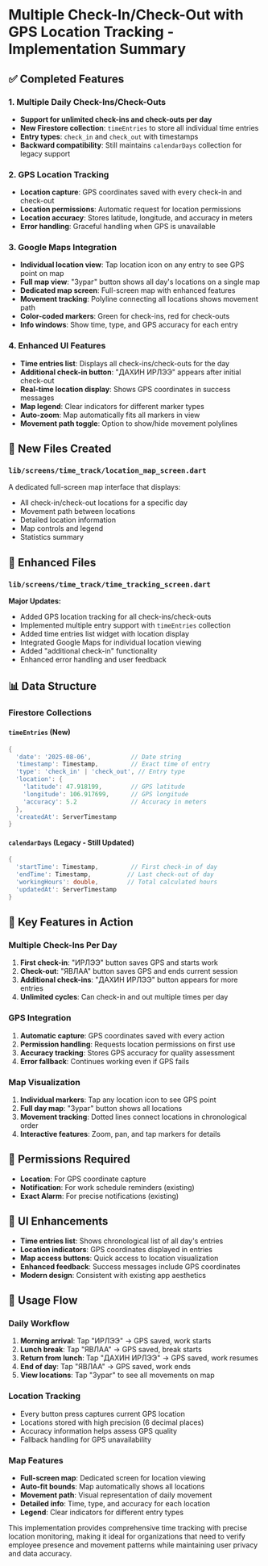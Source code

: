 # Multiple Check-In/Check-Out with GPS Location Tracking - Implementation Summary

## ✅ Completed Features

### 1. Multiple Daily Check-Ins/Check-Outs
- **Support for unlimited check-ins and check-outs per day**
- **New Firestore collection**: `timeEntries` to store all individual time entries
- **Entry types**: `check_in` and `check_out` with timestamps
- **Backward compatibility**: Still maintains `calendarDays` collection for legacy support

### 2. GPS Location Tracking
- **Location capture**: GPS coordinates saved with every check-in and check-out
- **Location permissions**: Automatic request for location permissions
- **Location accuracy**: Stores latitude, longitude, and accuracy in meters
- **Error handling**: Graceful handling when GPS is unavailable

### 3. Google Maps Integration
- **Individual location view**: Tap location icon on any entry to see GPS point on map
- **Full map view**: "Зураг" button shows all day's locations on a single map
- **Dedicated map screen**: Full-screen map with enhanced features
- **Movement tracking**: Polyline connecting all locations shows movement path
- **Color-coded markers**: Green for check-ins, red for check-outs
- **Info windows**: Show time, type, and GPS accuracy for each entry

### 4. Enhanced UI Features
- **Time entries list**: Displays all check-ins/check-outs for the day
- **Additional check-in button**: "ДАХИН ИРЛЭЭ" appears after initial check-out
- **Real-time location display**: Shows GPS coordinates in success messages
- **Map legend**: Clear indicators for different marker types
- **Auto-zoom**: Map automatically fits all markers in view
- **Movement path toggle**: Option to show/hide movement polylines

## 📂 New Files Created

### `lib/screens/time_track/location_map_screen.dart`
A dedicated full-screen map interface that displays:
- All check-in/check-out locations for a specific day
- Movement path between locations
- Detailed location information
- Map controls and legend
- Statistics summary

## 🔧 Enhanced Files

### `lib/screens/time_track/time_tracking_screen.dart`
**Major Updates:**
- Added GPS location tracking for all check-ins/check-outs
- Implemented multiple entry support with `timeEntries` collection
- Added time entries list widget with location display
- Integrated Google Maps for individual location viewing
- Added "additional check-in" functionality
- Enhanced error handling and user feedback

## 📊 Data Structure

### Firestore Collections

#### `timeEntries` (New)
```dart
{
  'date': '2025-08-06',           // Date string
  'timestamp': Timestamp,         // Exact time of entry
  'type': 'check_in' | 'check_out', // Entry type
  'location': {
    'latitude': 47.918199,        // GPS latitude
    'longitude': 106.917699,      // GPS longitude  
    'accuracy': 5.2               // Accuracy in meters
  },
  'createdAt': ServerTimestamp
}
```

#### `calendarDays` (Legacy - Still Updated)
```dart
{
  'startTime': Timestamp,         // First check-in of day
  'endTime': Timestamp,          // Last check-out of day
  'workingHours': double,        // Total calculated hours
  'updatedAt': ServerTimestamp
}
```

## 🎯 Key Features in Action

### Multiple Check-Ins Per Day
1. **First check-in**: "ИРЛЭЭ" button saves GPS and starts work
2. **Check-out**: "ЯВЛАА" button saves GPS and ends current session
3. **Additional check-ins**: "ДАХИН ИРЛЭЭ" button appears for more entries
4. **Unlimited cycles**: Can check-in and out multiple times per day

### GPS Integration
1. **Automatic capture**: GPS coordinates saved with every action
2. **Permission handling**: Requests location permissions on first use
3. **Accuracy tracking**: Stores GPS accuracy for quality assessment
4. **Error fallback**: Continues working even if GPS fails

### Map Visualization
1. **Individual markers**: Tap any location icon to see GPS point
2. **Full day map**: "Зураг" button shows all locations
3. **Movement tracking**: Dotted lines connect locations in chronological order
4. **Interactive features**: Zoom, pan, and tap markers for details

## 🔐 Permissions Required
- **Location**: For GPS coordinate capture
- **Notification**: For work schedule reminders (existing)
- **Exact Alarm**: For precise notifications (existing)

## 🎨 UI Enhancements
- **Time entries list**: Shows chronological list of all day's entries
- **Location indicators**: GPS coordinates displayed in entries
- **Map access buttons**: Quick access to location visualization
- **Enhanced feedback**: Success messages include GPS coordinates
- **Modern design**: Consistent with existing app aesthetics

## 🚀 Usage Flow

### Daily Workflow
1. **Morning arrival**: Tap "ИРЛЭЭ" → GPS saved, work starts
2. **Lunch break**: Tap "ЯВЛАА" → GPS saved, break starts
3. **Return from lunch**: Tap "ДАХИН ИРЛЭЭ" → GPS saved, work resumes
4. **End of day**: Tap "ЯВЛАА" → GPS saved, work ends
5. **View locations**: Tap "Зураг" to see all movements on map

### Location Tracking
- Every button press captures current GPS location
- Locations stored with high precision (6 decimal places)
- Accuracy information helps assess GPS quality
- Fallback handling for GPS unavailability

### Map Features
- **Full-screen map**: Dedicated screen for location viewing
- **Auto-fit bounds**: Map automatically shows all locations
- **Movement path**: Visual representation of daily movement
- **Detailed info**: Time, type, and accuracy for each location
- **Legend**: Clear indicators for different entry types

This implementation provides comprehensive time tracking with precise location monitoring, making it ideal for organizations that need to verify employee presence and movement patterns while maintaining user privacy and data accuracy.
